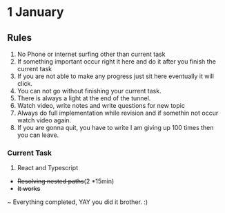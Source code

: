 # 1 January

## Rules

1. No Phone or internet surfing other than current task
2. If something important occur right it here and do it after you finish the current task
3. If you are not able to make any progress just sit here eventually it will click.
4. You can not go without finishing your current task.
5. There is always a light at the end of the tunnel.
6. Watch video, write notes and write questions for new topic
7. Always do full implementation while revision and if somethin not occur watch video again.
8. If you are gonna quit, you have to write I am giving up 100 times then you can leave.

### Current Task

1. React and Typescript

- ~~Resolving nested paths~~(2 \*15min)
- ~~It works~~

~ Everything completed, YAY you did it brother. :)
